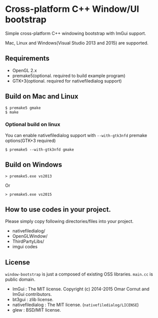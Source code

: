 # Cross-platform C++ Window/UI bootstrap 

Simple cross-platform C++ windowing bootstrap with ImGui support.

Mac, Linux and Windows(Visual Studio 2013 and 2015) are supported.

## Requirements

* OpenGL 2.x
* premake5(optional. required to build example program)
* GTK+3(optional. required for nativefiledialog support)

## Build on Mac and Linux

    $ premake5 gmake
    $ make

### Optional build on linux

You can enable nativefiledialog support with `--with-gtk3nfd` premake options(GTK+3 required)

    $ premake5 --with-gtk3nfd gmake

## Build on Windows

    > premake5.exe vs2013

Or

    > premake5.exe vs2015

## How to use codes in your project.

Please simply copy following directories/files into your project.

* nativefiledialog/
* OpenGLWindow/
* ThirdPartyLibs/
* imgui codes

## License

`window-bootstrap` is just a composed of existing OSS libraries. `main.cc` is public domain.

* ImGui : The MIT license. Copyright (c) 2014-2015 Omar Cornut and ImGui contributors.
* bt3gui : zlib license. 
* nativefiledialog : The MIT license. (`nativefiledialog/LICENSE`)
* glew : BSD/MIT license.
